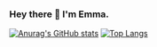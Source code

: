 ### Hey there 👋 I'm Emma.
[![Anurag's GitHub stats](https://github-readme-stats.vercel.app/api?username=Emmaf97)](https://github.com/anuraghazra/github-readme-stats)
[![Top Langs](https://github-readme-stats.vercel.app/api/top-langs/?username=Emmaf97)](https://github.com/anuraghazra/github-readme-stats)

<!--
**Emmaf97/Emmaf97** is a ✨ _special_ ✨ repository because its `README.md` (this file) appears on your GitHub profile.

Here are some ideas to get you started:

- 🔭 I’m currently working on ...
- 🌱 I’m currently learning ...
- 👯 I’m looking to collaborate on ...
- 🤔 I’m looking for help with ...
- 💬 Ask me about ...
- 📫 How to reach me: ...
- 😄 Pronouns: ...
- ⚡ Fun fact: ...
-->

